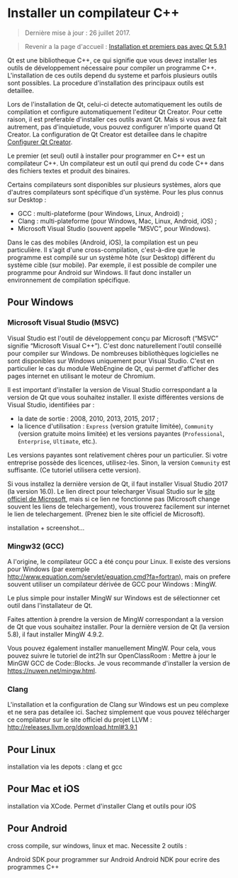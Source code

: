 # Installer un compilateur C++

> Dernière mise à jour : 26 juillet 2017.

> Revenir a la page d'accueil : [Installation et premiers pas avec Qt 5.9.1](index.md)

Qt est une bibliotheque C++, ce qui signifie que vous devez installer les outils de développement nécessaire pour
compiler un programme C++. L'installation de ces outils depend du systeme et parfois plusieurs outils sont possibles.
La procedure d'installation des principaux outils est detaillee.

Lors de l'installation de Qt, celui-ci detecte automatiquement les outils de compilation et configure automatiquement
l'editeur Qt Creator. Pour cette raison, il est preferable d'installer ces outils avant Qt. Mais si vous avez fait 
autrement, pas d'inquietude, vous pouvez configurer n'importe quand Qt Creator. La configuration de Qt Creator
est detaillee dans le chapitre [Configurer Qt Creator](config.md).

Le premier (et seul) outil à installer pour programmer en C++ est un compilateur C++. Un compilateur est un outil 
qui prend du code C++ dans des fichiers textes et produit des binaires.

Certains compilateurs sont disponibles sur plusieurs systèmes, alors que d'autres compilateurs sont spécifique 
d'un système. Pour les plus connus sur Desktop :

- GCC : multi-plateforme (pour Windows, Linux, Android) ;
- Clang : multi-plateforme (pour Windows, Mac, Linux, Android, iOS) ;
- Microsoft Visual Studio (souvent appelle “MSVC”, pour Windows).

Dans le cas des mobiles (Android, iOS), la compilation est un peu particulière. Il s'agit d'une cross-compilation, 
c'est-à-dire que le programme est compilé sur un système hôte (sur Desktop) différent du système cible (sur mobile). 
Par exemple, il est possible de compiler une programme pour Android sur Windows. Il faut donc installer un environnement 
de compilation spécifique.

## Pour Windows

### Microsoft Visual Studio (MSVC)

Visual Studio est l'outil de développement conçu par Microsoft (“MSVC” signifie “Microsoft Visual C++”). C'est donc 
naturellement l'outil conseillé pour compiler sur Windows. De nombreuses bibliothèques logicielles ne sont disponibles 
sur Windows uniquement pour Visual Studio. C'est en particulier le cas du module WebEngine de Qt, qui permet d'afficher 
des pages internet en utilisant le moteur de Chromium.

Il est important d'installer la version de Visual Studio correspondant a la version de Qt que vous souhaitez installer. 
Il existe différentes versions de Visual Studio, identifiées par :

- la date de sortie : 2008, 2010, 2013, 2015, 2017 ;
- la licence d'utilisation : `Express` (version gratuite limitée), `Community` (version gratuite moins limitée) et les versions 
payantes (`Professional`, `Enterprise`, `Ultimate`, etc.).

Les versions payantes sont relativement chères pour un particulier. Si votre entreprise possède des licences, utilisez-les. 
Sinon, la version `Community` est suffisante. (Ce tutoriel utilisera cette version).

Si vous installez la dernière version de Qt, il faut installer Visual Studio 2017 (la version 16.0). 
Le lien direct pour telecharger Visual Studio sur le [site officiel de Microsoft](https://www.visualstudio.com/fr/vs/), mais si ce 
lien ne fonctionne pas (Microsoft change souvent les liens de telechargement), vous trouverez facilement sur internet le 
lien de telechargement. (Prenez bien le site officiel de Microsoft).

installation + screenshot…

### Mingw32 (GCC)

A l'origine, le compilateur GCC a été conçu pour Linux. Il existe des versions pour Windows (par exemple 
http://www.equation.com/servlet/equation.cmd?fa=fortran), mais on prefere souvent utiliser un compilateur 
dérivée de GCC pour Windows : MingW.

Le plus simple pour installer MingW sur Windows est de sélectionner cet outil dans l'installateur de Qt.




Faites attention à prendre la version de MingW correspondant a la version de Qt que vous souhaitez installer. 
Pour la dernière version de Qt (la version 5.8), il faut installer MingW 4.9.2.

Vous pouvez également installer manuellement MingW. Pour cela, vous pouvez suivre le tutoriel de int21h sur 
OpenClassRoom : Mettre à jour le MinGW GCC de Code::Blocks. Je vous recommande d'installer la version de 
https://nuwen.net/mingw.html.

### Clang

L'installation et la configuration de Clang sur Windows est un peu complexe et ne sera pas detailee ici. Sachez 
simplement que vous pouvez télécharger ce compilateur sur le site officiel du projet LLVM : 
http://releases.llvm.org/download.html#3.9.1


## Pour Linux

installation via les depots : clang et gcc


## Pour Mac et iOS

installation via XCode. Permet d'installer Clang et outils pour iOS


## Pour Android

cross compile, sur windows, linux et mac. Necessite 2 outils :

Android SDK pour programmer sur Android
Android NDK pour ecrire des programmes C++
